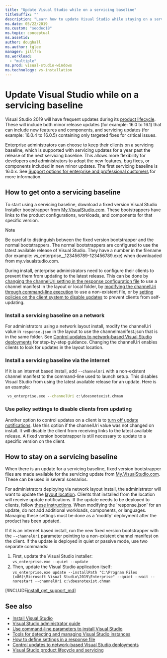 ```yaml
---
title: "Update Visual Studio while on a servicing baseline"
titleSuffix: ""
description: "Learn how to update Visual Studio while staying on a servicing baseline."
ms.date: 05/22/2019
ms.custom: "seodec18"
ms.topic: conceptual
ms.assetid: 
author: doughall
ms.author: tglee
manager: jillfra
ms.workload:
  - "multiple"
ms.prod: visual-studio-windows
ms.technology: vs-installation
---
```

# Update Visual Studio while on a servicing baseline

Visual Studio 2019 will have frequent updates during its [product lifecycle](/visualstudio/productinfo/release-rhythm#release-channel-updates). These will include both minor release updates (for example: 16.0 to 16.1) that can include new features and components, and servicing updates (for example: 16.0.4 to 16.0.5) containing only targeted fixes for critical issues. 

Enterprise administrators can choose to keep their clients on a servicing baseline, which is supported with servicing updates for a year past the release of the next servicing baseline. This allows more flexibility for developers and administrators to adopt the new features, bug fixes, or components included in new minor updates. The first servicing baseline is 16.0.x. See [Support options for enterprise and professional customers](https://docs.microsoft.com/visualstudio/releases/2019/servicing#support-options-for-enterprise-and-professional-customers) for more information.

## How to get onto a servicing baseline

To start using a servicing baseline, download a fixed version Visual Studio Installer bootstrapper from [My.VisualStudio.com](https://my.visualstudio.com/Downloads?q=visual%20studio%202019%20version%2016.0). These bootstrappers have links to the product configurations, workloads, and components for that specific version. 

> [!NOTE]
> Be careful to distinguish between the fixed version bootstrapper and the normal bootstrappers. The normal bootstrappers are configured to use the latest available release of Visual Studio. They have a number in the filename (for example: vs_enterprise__123456789-123456789.exe) when downloaded from my.visualstudio.com.

During install, enterprise administrators need to configure their clients to prevent them from updating to the latest release. This can be done by [changing the channelUri setting in the response configuration file](update-servicing-baseline.md#install-a-servicing-baseline-on-a-network) to use a channel manifest in the layout or local folder, by [modifying the channelUri through command-line execution](update-servicing-baseline.md#install-a-servicing-baseline-via-the-internet) to use a non-existent file, or by [setting policies on the client system to disable updates](update-servicing-baseline.md#use-policy-settings-to-disable-clients-from-updating) to prevent clients from self-updating. 

### Install a servicing baseline on a network

For administrators using a network layout install, modify the channelUri value in `response.json` in the layout to use the channelmanifest.json that is in the same folder. See [Control updates to network-based Visual Studio deployments](controlling-updates-to-visual-studio-deployments.md) for step-by-step guidance. Changing the channelUri enables clients to look for updates in the layout location. 

### Install a servicing baseline via the internet

If it is an internet based install, add `--channelUri` with a non-existent channel manifest to the command-line used to launch setup. This disables Visual Studio from using the latest available release for an update. Here is an example:

  ```cmd
   vs_enterprise.exe --channelUri c:\doesnotexist.chman 
  ```

### Use policy settings to disable clients from updating

Another option to control updates on a client is to [turn off update notifications](controlling-updates-to-visual-studio-deployments.md). Use this option if the channelUri value was not changed on install. It will disable the client from receiving links to the latest available release. A fixed version bootstrapper is still necessary to update to a specific version on the client.

## How to stay on a servicing baseline

When there is an update for a servicing baseline, fixed version bootstrapper files are made available for the servicing update from [My.VisualStudio.com](https://my.visualstudio.com/Downloads?q=visual%20studio%202019%20version%2016.0). These can be used in several scenarios.

For administrators deploying via network layout install, the administrator will want to update the [layout location](update-a-network-installation-of-visual-studio.md). Clients that installed from the location will receive update notifications. If the update needs to be deployed to clients, follow [these instructions](update-a-network-installation-of-visual-studio.md#how-to-deploy-an-update-to-client-machines). When modifying the 'response.json' for an update, do not add additional workloads, components, or languages. Managing these settings must be done as a 'modify' deployment after the product has been updated. 

If it is an internet based install, run the new fixed version bootstrapper with the `--channelUri` parameter pointing to a non-existent channel manifest on the client. If the update is deployed in quiet or passive mode, use two separate commands:

1. First, update the Visual Studio installer: <br>```vs_enterprise.exe --quiet --update```
2. Then, update the Visual Studio application itself: <br>```vs_enterprise.exe update --installPath "C:\Program Files (x86)\Microsoft Visual Studio\2019\Enterprise" --quiet --wait --norestart --channelUri c:\doesnotexist.chman```

[!INCLUDE[install_get_support_md](includes/install_get_support_md.md)]

## See also

* [Install Visual Studio](install-visual-studio.md)
* [Visual Studio administrator guide](visual-studio-administrator-guide.md)
* [Use command-line parameters to install Visual Studio](use-command-line-parameters-to-install-visual-studio.md)
* [Tools for detecting and managing Visual Studio instances](tools-for-managing-visual-studio-instances.md)
* [How to define settings in a response file](automated-installation-with-response-file.md)
* [Control updates to network-based Visual Studio deployments](controlling-updates-to-visual-studio-deployments.md)
* [Visual Studio product lifecycle and servicing](/visualstudio/releases/2019/servicing/)
